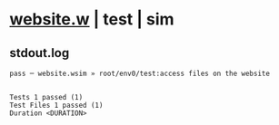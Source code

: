 # [website.w](../../../../../../examples/tests/sdk_tests/website/website.w) | test | sim

## stdout.log
```log
pass ─ website.wsim » root/env0/test:access files on the website
 
 
Tests 1 passed (1)
Test Files 1 passed (1)
Duration <DURATION>
```

